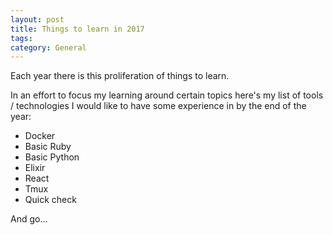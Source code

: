 ```yaml
---
layout: post
title: Things to learn in 2017
tags: 
category: General
---
```



Each year there is this proliferation of things to learn. 

In an effort to focus my learning around certain topics here's my list of tools / technologies I would like to have some experience in by the end of the year:

* Docker  
* Basic Ruby  
* Basic Python
* Elixir
* React
* Tmux  
* Quick check  

And go...

